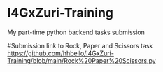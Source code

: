 # I4GxZuri-Training
My part-time python backend tasks submission

#Submission link to Rock, Paper and Scissors task
https://github.com/hhbello/I4GxZuri-Training/blob/main/Rock%20Paper%20Scissors.py
